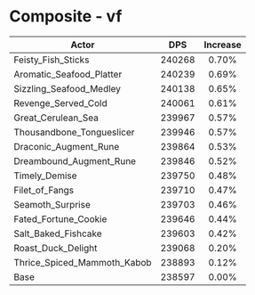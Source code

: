 # Composite - vf
| Actor | DPS | Increase |
|---|:---:|:---:|
|Feisty_Fish_Sticks|240268|0.70%|
|Aromatic_Seafood_Platter|240239|0.69%|
|Sizzling_Seafood_Medley|240138|0.65%|
|Revenge_Served_Cold|240061|0.61%|
|Great_Cerulean_Sea|239967|0.57%|
|Thousandbone_Tongueslicer|239946|0.57%|
|Draconic_Augment_Rune|239864|0.53%|
|Dreambound_Augment_Rune|239846|0.52%|
|Timely_Demise|239750|0.48%|
|Filet_of_Fangs|239710|0.47%|
|Seamoth_Surprise|239703|0.46%|
|Fated_Fortune_Cookie|239646|0.44%|
|Salt_Baked_Fishcake|239603|0.42%|
|Roast_Duck_Delight|239068|0.20%|
|Thrice_Spiced_Mammoth_Kabob|238893|0.12%|
|Base|238597|0.00%|
